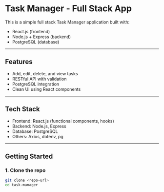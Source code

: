 # Task Manager - Full Stack App

This is a simple full stack Task Manager application built with:

- React.js (frontend)
- Node.js + Express (backend)
- PostgreSQL (database)

---

## Features

- Add, edit, delete, and view tasks
- RESTful API with validation
- PostgreSQL integration
- Clean UI using React components

---

## Tech Stack

- Frontend: React.js (functional components, hooks)
- Backend: Node.js, Express
- Database: PostgreSQL
- Others: Axios, dotenv, pg

---

## Getting Started

### 1. Clone the repo

```bash
git clone <repo-url>
cd task-manager
